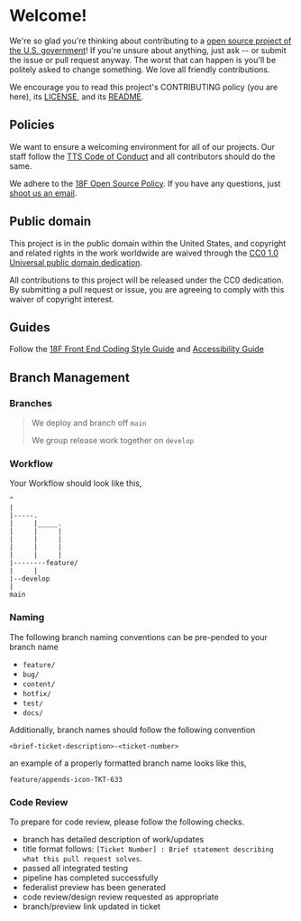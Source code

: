 # Welcome!

We're so glad you're thinking about contributing to a [open source project of the U.S. government](https://code.gov/)! If you're unsure about anything, just ask -- or submit the issue or pull request anyway. The worst that can happen is you'll be politely asked to change something. We love all friendly contributions.

We encourage you to read this project's CONTRIBUTING policy (you are here), its [LICENSE](LICENSE.md), and its [README](README.md).

## Policies

We want to ensure a welcoming environment for all of our projects. Our staff follow the [TTS Code of Conduct](https://18f.gsa.gov/code-of-conduct/) and all contributors should do the same.

We adhere to the [18F Open Source Policy](https://github.com/18f/open-source-policy). If you have any questions, just [shoot us an email](mailto:18f@gsa.gov).

## Public domain

This project is in the public domain within the United States, and copyright and related rights in the work worldwide are waived through the [CC0 1.0 Universal public domain dedication](https://creativecommons.org/publicdomain/zero/1.0/).

All contributions to this project will be released under the CC0 dedication. By submitting a pull request or issue, you are agreeing to comply with this waiver of copyright interest.

## Guides

Follow the [18F Front End Coding Style Guide](https://pages.18f.gov/frontend/) and [Accessibility Guide](https://pages.18f.gov/accessibility/checklist/)

## Branch Management

### Branches

> We deploy and branch off `main`
>
> We group release work together on `develop`

### Workflow

Your Workflow should look like this,

```
^
|
|-----.
|     |_____.
|     |     |
|     |     |
|     |     |
|     |     |
|--------feature/
|     |
|--develop
|
main
```

### Naming

The following branch naming conventions can be pre-pended to your branch name

- `feature/`
- `bug/`
- `content/`
- `hotfix/`
- `test/`
- `docs/`

Additionally, branch names should follow the following convention

`<brief-ticket-description>-<ticket-number>`

an example of a properly formatted branch name looks like this,

`feature/appends-icon-TKT-633`

### Code Review

To prepare for code review, please follow the following checks.

- branch has detailed description of work/updates
- title format follows: `[Ticket Number] : Brief statement describing what this pull request solves`.
- passed all integrated testing
- pipeline has completed successfully
- federalist preview has been generated
- code review/design review requested as appropriate
- branch/preview link updated in ticket

